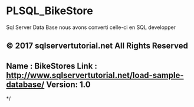 # PLSQL_BikeStore
Sql Server Data Base nous avons converti celle-ci en SQL developper  

© 2017 sqlservertutorial.net All Rights Reserved
--------------------------------------------------------------------
Name   : BikeStores
Link   : http://www.sqlservertutorial.net/load-sample-database/
Version: 1.0
--------------------------------------------------------------------
*/
